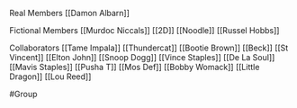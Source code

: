 Real Members
[[Damon Albarn]]

Fictional Members
[[Murdoc Niccals]]
[[2D]]
[[Noodle]]
[[Russel Hobbs]]

Collaborators
[[Tame Impala]]
[[Thundercat]]
[[Bootie Brown]]
[[Beck]]
[[St Vincent]]
[[Elton John]]
[[Snoop Dogg]]
[[Vince Staples]]
[[De La Soul]]
[[Mavis Staples]]
[[Pusha T]]
[[Mos Def]]
[[Bobby Womack]]
[[Little Dragon]]
[[Lou Reed]]

#Group 